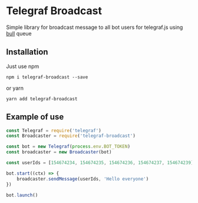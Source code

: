 # Telegraf Broadcast
Simple library for broadcast message to all bot users for telegraf.js using [bull](https://github.com/OptimalBits/bull) queue

## Installation
Just use npm

    npm i telegraf-broadcast --save
    
or yarn

    yarn add telegraf-broadcast
    
## Example of use

```javascript
const Telegraf = require('telegraf')
const Broadcaster = require('telegraf-broadcast')

const bot = new Telegraf(process.env.BOT_TOKEN)
const broadcaster = new Broadcaster(bot)

const userIds = [154674234, 154674235, 154674236, 154674237, 154674239];

bot.start((ctx) => {
    broadcaster.sendMessage(userIds, 'Hello everyone')
})

bot.launch()
```
